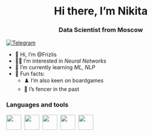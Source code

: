 <div id="header" align="center">
  <h1>Hi there, I’m Nikita</h1>
  <h3>Data Scientist from Moscow</h3>
</div>

<div id="socials" align=""center">
  <a href="http://t.me/@frizlis">
    <img src="https://img.shields.io/badge/Telegram-blue?style=for-the-badge&logo=telegram&logoColor=white" alt="Telegram"/>
  </a>
</div>


- 👋 Hi, I’m @Frizlis
- 🧑‍🔬 I’m interested in *Neural Networks*
- 🌱 I’m currently learning *ML, NLP*
- 🎃 Fun facts:
  - ♟️ I’m also keen on boardgames
  - 🤺 I’s fencer in the past


### Languages and tools

<img src="https://cdn.jsdelivr.net/gh/devicons/devicon@latest/icons/python/python-original-wordmark.svg" 
  width="40" height="40"/>&nbsp;
<img src="https://cdn.jsdelivr.net/gh/devicons/devicon@latest/icons/scikitlearn/scikitlearn-original.svg" 
  width="40" height="40"/>&nbsp;
<img src="https://cdn.jsdelivr.net/gh/devicons/devicon@latest/icons/pandas/pandas-original-wordmark.svg"
  width="40" height="40"/>&nbsp;
<img src="https://cdn.jsdelivr.net/gh/devicons/devicon@latest/icons/matplotlib/matplotlib-original.svg"
  width="40" height="40"/>&nbsp;
<img src="https://cdn.jsdelivr.net/gh/devicons/devicon@latest/icons/azuresqldatabase/azuresqldatabase-original.svg"
  width="40" height="40"/>&nbsp;   
